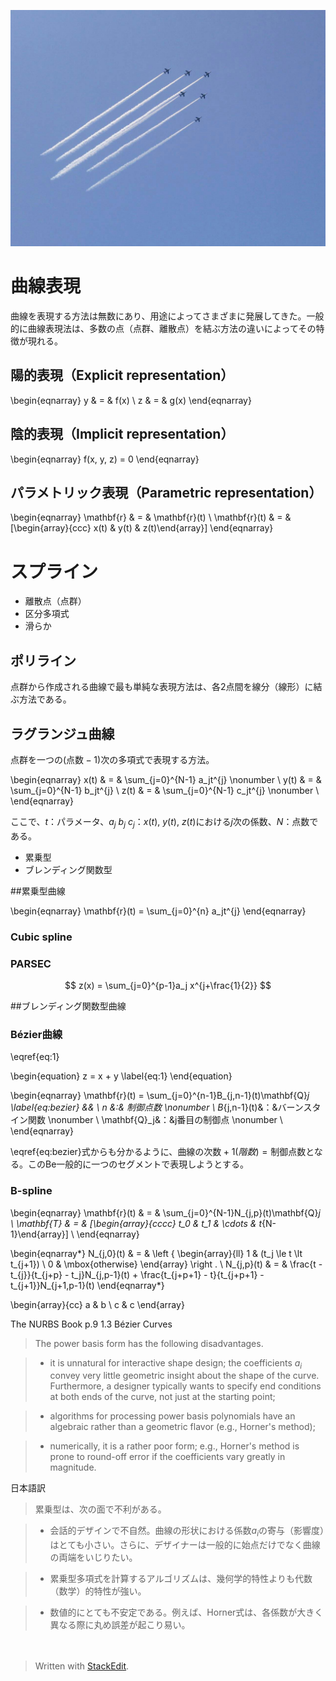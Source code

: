 ![](https://raw.githubusercontent.com/tkymakimoto/cagd_notes/master/IMG_20140601_001010.jpg "Test image")

# 曲線表現

曲線を表現する方法は無数にあり、用途によってさまざまに発展してきた。一般的に曲線表現法は、多数の点（点群、離散点）を結ぶ方法の違いによってその特徴が現れる。

## 陽的表現（Explicit representation）

\begin{eqnarray}
y & = & f(x) \\
z & = & g(x)
\end{eqnarray}

## 陰的表現（Implicit representation）

\begin{eqnarray}
f(x, y, z) = 0
\end{eqnarray}

## パラメトリック表現（Parametric representation）

\begin{eqnarray}
\mathbf{r} & = & \mathbf{r}(t) \\
\mathbf{r}(t) & = & [\begin{array}{ccc} x(t) & y(t) & z(t)\end{array}]
\end{eqnarray}

# スプライン

* 離散点（点群）
* 区分多項式
* 滑らか

## ポリライン

点群から作成される曲線で最も単純な表現方法は、各2点間を線分（線形）に結ぶ方法である。

## ラグランジュ曲線

点群を一つの$(\mbox{点数}-1)$次の多項式で表現する方法。

\begin{eqnarray}
x(t) & = & \sum_{j=0}^{N-1} a_jt^{j} \nonumber \\
y(t) & = & \sum_{j=0}^{N-1} b_jt^{j} \\
z(t) & = & \sum_{j=0}^{N-1} c_jt^{j}  \nonumber \\
\end{eqnarray}

ここで、$t$：パラメータ、$a_j \: b_j \: c_j$：$x(t), \: y(t), \: z(t)$における$j$次の係数、$N$：点数である。

- 累乗型
- ブレンディング関数型

    
##累乗型曲線

\begin{eqnarray}
\mathbf{r}(t) = \sum_{j=0}^{n} a_jt^{j} 
\end{eqnarray}

### Cubic spline
### PARSEC 

$$
z(x) = \sum_{j=0}^{p-1}a_j x^{j+\frac{1}{2}}
$$


##ブレンディング関数型曲線
### Bézier曲線

\eqref{eq:1}

\begin{equation}
z = x + y
\label{eq:1}
\end{equation}

\begin{eqnarray}
\mathbf{r}(t)  = \sum_{j=0}^{n-1}B_{j,n-1}(t)\mathbf{Q}_j \label{eq:bezier} && \\
n &:& 制御点数 \nonumber \\
B_{j,n-1}(t)&：&バーンスタイン関数 \nonumber \\
\mathbf{Q}_j&：&j番目の制御点 \nonumber \\
\end{eqnarray}

\eqref{eq:bezier}式からも分かるように、$\mbox{曲線の次数}+1(階数) = \mbox{制御点数}$となる。このBe一般的に一つのセグメントで表現しようとする。

### B-spline

\begin{eqnarray}
\mathbf{r}(t) & = & \sum_{j=0}^{N-1}N_{j,p}(t)\mathbf{Q}_j \\
\mathbf{T} & = & [\begin{array}{cccc} t_0 & t_1 & \cdots & t_{N-1}\end{array}] \\
\end{eqnarray}

\begin{eqnarray*}
N_{j,0}(t) & = & \left \{ \begin{array}{ll} 1 & (t_j \le t \lt t_{j+1}) \\ 0 & \mbox{otherwise} \end{array}  \right . \\
N_{j,p}(t) & = & \frac{t - t_{j}}{t_{j+p} - t_j}N_{j,p-1}(t) + \frac{t_{j+p+1} - t}{t_{j+p+1} - t_{j+1}}N_{j+1,p-1}(t)
\end{eqnarray*}

\begin{array}{cc}
  a & b \\
  c & c
\end{array}


The NURBS Book p.9 1.3 Bézier Curves

> The power basis form has the following disadvantages.

> - it is unnatural for interactive shape design; the coefficients ${a_i}$ convey very little geometric insight about the shape of the curve. Furthermore, a designer typically wants to specify end conditions at both ends of the curve, not just at the starting point;

> -  algorithms for processing power basis polynomials have an algebraic rather than a geometric flavor (e.g., Horner's method);

> - numerically, it is a rather poor form; e.g., Horner's method is prone to round-off error if the coefficients vary greatly in magnitude.

日本語訳
> 累乗型は、次の面で不利がある。

> - 会話的デザインで不自然。曲線の形状における係数$a_i$の寄与（影響度）はとても小さい。さらに、デザイナーは一般的に始点だけでなく曲線の両端をいじりたい。

> - 累乗型多項式を計算するアルゴリズムは、幾何学的特性よりも代数（数学）的特性が強い。

> - 数値的にとても不安定である。例えば、Horner式は、各係数が大きく異なる際に丸め誤差が起こり易い。

　
> Written with [StackEdit](https://stackedit.io/).